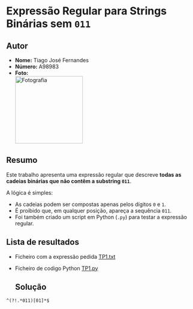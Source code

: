 # Expressão Regular para Strings Binárias sem `011`

## Autor
- **Nome:** Tiago José Fernandes  
- **Número:** A98983  
- **Foto:**  
  <img width="180" height="180" alt="Fotografia" src="https://github.com/user-attachments/assets/e18badb7-9116-4655-af0c-2739ae2570ce" />

## Resumo
Este trabalho apresenta uma expressão regular que descreve **todas as cadeias binárias que não contêm a substring `011`**.

A lógica é simples:
- As cadeias podem ser compostas apenas pelos dígitos `0` e `1`.
- É proibido que, em qualquer posição, apareça a sequência `011`.
- Foi também criado um script em Python (`.py`) para testar a expressão regular.

## Lista de resultados
- Ficheiro com a expressão pedida
[TP1.txt](TP1.txt)
- Ficheiro de codigo Python
[TP1.py](TP1.py)

  ## Solução
```regex
^(?!.*011)[01]*$

